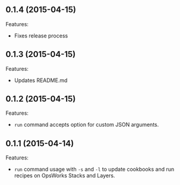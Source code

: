## 0.1.4 (2015-04-15)

Features:

  - Fixes release process

## 0.1.3 (2015-04-15)

Features:

  - Updates README.md

## 0.1.2 (2015-04-15)

Features:

  - `run` command accepts option for custom JSON arguments.

## 0.1.1 (2015-04-14)

Features:

  - `run` command usage with `-s` and `-l` to update cookbooks and run recipes on OpsWorks Stacks and Layers.
